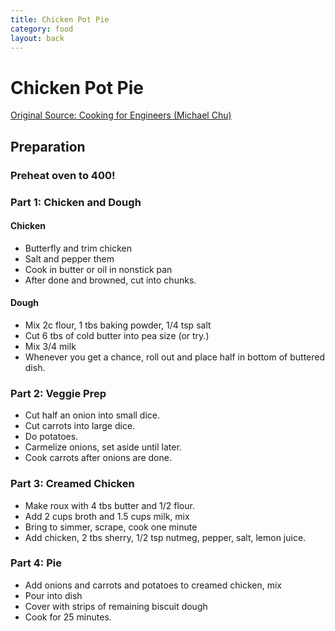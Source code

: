 ```yaml
---
title: Chicken Pot Pie
category: food
layout: back
---
```


# Chicken Pot Pie
[Original Source: Cooking for Engineers (Michael Chu)](http://www.cookingforengineers.com/recipe/42/Traditional-Chicken-Pot-Pie)

## Preparation

### Preheat oven to 400!

### Part 1: Chicken and Dough

#### Chicken
* Butterfly and trim chicken
* Salt and pepper them
* Cook in butter or oil in nonstick pan
* After done and browned, cut into chunks.

#### Dough
* Mix 2c flour, 1 tbs baking powder, 1/4 tsp salt
* Cut 6 tbs of cold butter into pea size (or try.)
* Mix 3/4 milk
* Whenever you get a chance, roll out and place half in bottom of buttered dish.


### Part 2: Veggie Prep
* Cut half an onion into small dice.
* Cut carrots into large dice.
* Do potatoes.
* Carmelize onions, set aside until later.
* Cook carrots after onions are done.

### Part 3: Creamed Chicken
* Make roux with 4 tbs butter and 1/2 flour.
* Add 2 cups broth and 1.5 cups milk, mix
* Bring to simmer, scrape, cook one minute
* Add chicken, 2 tbs sherry, 1/2 tsp nutmeg, pepper, salt, lemon juice.

### Part 4: Pie
* Add onions and carrots and potatoes to creamed chicken, mix
* Pour into dish
* Cover with strips of remaining biscuit dough
* Cook for 25 minutes.
